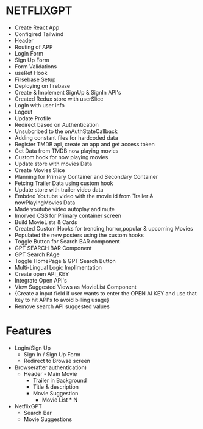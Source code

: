 # NETFLIXGPT
  - Create React App
  - Configired Tailwind
  - Header
  - Routing of APP
  - Login Form
  - Sign Up Form
  - Form Validations
  - useRef Hook 
  - Firsebase Setup
  - Deploying on firebase
  - Create & Implement SignUp & SignIn API's
  - Created Redux store with userSlice
  - LogIn with user info
  - Logout
  - Update Profile
  - Redirect based on Authentication
  - Unsubcribed to the onAuthStateCallback
  - Adding constant files for hardcoded data
  - Register TMDB api, create an app and get access token
  - Get Data from TMDB now playing movies
  - Custom hook for now playing movies
  - Update store with movies Data
  - Create Movies Slice
  - Planning for Primary Container and Secondary Container
  - Fetcing Trailer Data using custom hook
  - Update store with trailer video data
  - Embded Youtube video with the movie id from Trailer & nowPlayingMovies Data
  - Made youtube video autoplay and mute
  - Imorved CSS for Primary container screen
  - Build MovieLists & Cards
  - Created Custom Hooks for trending,horror,popular & upcoming Movies
  - Populated the new posters using the custom hooks
  - Toggle Button for Search BAR component
  - GPT SEARCH BAR Component
  - GPT Search PAge
  - Toggle HomePage & GPT Search Button
  - Multi-Lingual Logic Implimentation
  - Create open API_KEY
  - Integrate Open API's
  - View Suggested Views as MovieList Component
  - {Create a input field if user wants to enter the 
    OPEN AI KEY and use that key to hit API's to avoid billing usage}
  - Remove search API suggested values

# Features

   - Login/Sign Up
     - Sign In / Sign Up Form
     - Redirect to Browse screen
   - Browse(after authentication)
     - Header
    - Main Movie
       - Trailer in Background
       - Title & description
       - Movie Suggestion
         - Movie List * N
   - NetflixGPT
     - Search Bar
     - Movie Suggestions         